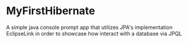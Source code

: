 # MyFirstHibernate
 A simple java console prompt app that utilizes JPA's implementation EclipseLink in order to showcase how interact with a database via JPQL
